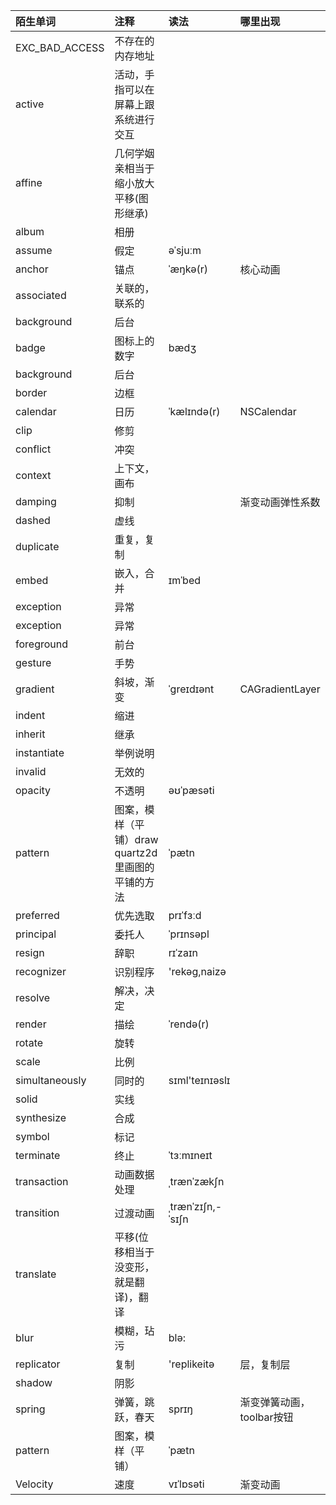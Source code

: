 | 陌生单词 | 注释 | 读法 | 哪里出现 |
| :--- | :--- | :--- | :--- |
| EXC\_BAD\_ACCESS | 不存在的内存地址 |  |  |
| active | 活动，手指可以在屏幕上跟系统进行交互 |  |  |
| affine | 几何学姻亲相当于缩小放大平移\(图形继承\) |  |  |
| album | 相册 |  |  |
| assume | 假定 | əˈsjuːm |  |
|anchor|锚点|ˈæŋkə(r)|核心动画|
| associated | 关联的，联系的 |  |  |
| background | 后台 |  |  |
| badge | 图标上的数字 | bædʒ |  |
| background | 后台 |  |  |
| border | 边框 |  |  |
|calendar|日历 |ˈkælɪndə(r)|NSCalendar|
| clip | 修剪 |  |  |
|conflict|冲突|||
| context | 上下文，画布 |  |  |
|damping|抑制||渐变动画弹性系数|
| dashed | 虚线 |  |  |
| duplicate | 重复，复制 |  |  |
| embed | 嵌入，合并 | ɪmˈbed |  |
| exception | 异常 |  |  |
| exception | 异常 |  |  |
| foreground | 前台 |  |  |
| gesture | 手势 |  |  |
|gradient|斜坡，渐变 |ˈgreɪdɪənt|CAGradientLayer|
| indent | 缩进 |  |  |
| inherit | 继承 |  |  |
| instantiate | 举例说明 |  |  |
| invalid | 无效的 |  |  |
| opacity | 不透明 | əʊˈpæsəti |  |
| pattern | 图案，模样（平铺）draw quartz2d里画图的平铺的方法 | ˈpætn |  |
| preferred | 优先选取 | prɪˈfɜːd |  |
| principal | 委托人 | ˈprɪnsəpl |  |
| resign | 辞职 | rɪˈzaɪn |  |
| recognizer | 识别程序 | 'rekəg,naizə |  |
| resolve | 解决，决定 |  |  |
| render | 描绘 | ˈrendə(r) |  |
| rotate | 旋转 |  |  |
| scale | 比例 |  |  |
| simultaneously | 同时的 | sɪml'teɪnɪəslɪ |  |
| solid | 实线 |  |  |
| synthesize | 合成 |  |  |
| symbol | 标记 |  |  |
| terminate | 终止 | ˈtɜːmɪneɪt |  |
|transaction|动画数据处理|ˌtrænˈzækʃn||
|transition|过渡动画|ˌtrænˈzɪʃn,-ˈsɪʃn||
| translate | 平移\(位移相当于没变形，就是翻译\)，翻译 |  |  |
| blur | 模糊，玷污 | blə: |  |
|replicator |复制|'replikeitə|层，复制层|
| shadow | 阴影 |  |  |
|spring|弹簧，跳跃，春天|sprɪŋ|渐变弹簧动画，toolbar按钮|
| pattern | 图案，模样（平铺） | ˈpætn |  |
|Velocity|速度|vɪˈlɒsəti|渐变动画|



